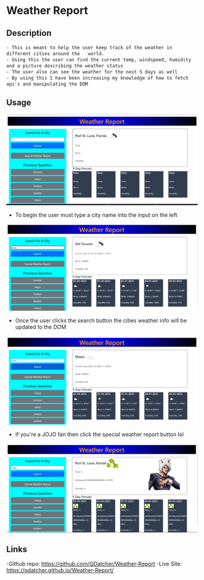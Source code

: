 # Weather Report

## Description
 
    - This is meant to help the user keep track of the weather in different cities around the   world.
    - Using this the user can find the current temp, windspeed, humidity and a picture describing the weather status
    - The user also can see the weather for the next 5 days as well
    - By using this I have been increasing my knowledge of how to fetch api's and manipulating the DOM

## Usage



![Front page of the website ](assets/imgs/front-page.png)

- To begin the user must type a city name into the input on the left

![Front page with 'miami' in the input](assets/imgs/typing.png)

- Once the user clicks the search button the cities weather info will be updated to the DOM

![Miami weather info loaded to the site](assets/imgs/miami.png)

- If you're a JOJO fan then click the special weather report button lol

![JOJO reference Lol](assets/imgs/special.png)

## Links

-Github repo: https://github.com/QDatcher/Weather-Report
-Live Site: https://qdatcher.github.io/Weather-Report/
